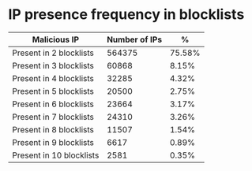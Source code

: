# IP presence frequency in blocklists
| Malicious IP | Number of IPs | % |
|----|----|----|
| Present in 2 blocklists | 564375 | 75.58% |
| Present in 3 blocklists | 60868 | 8.15% |
| Present in 4 blocklists | 32285 | 4.32% |
| Present in 5 blocklists | 20500 | 2.75% |
| Present in 6 blocklists | 23664 | 3.17% |
| Present in 7 blocklists | 24310 | 3.26% |
| Present in 8 blocklists | 11507 | 1.54% |
| Present in 9 blocklists | 6617 | 0.89% |
| Present in 10 blocklists | 2581 | 0.35% |
